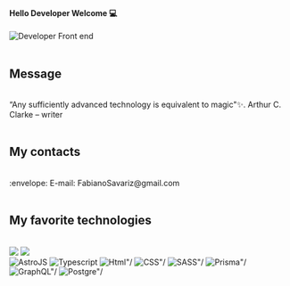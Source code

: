 #### Hello Developer Welcome :computer:
![Developer Front end](https://github.com/user-attachments/assets/f63e4d8e-5b63-475c-be15-9111b3c11d6a)
<br/><br/>

<h2> Message </h2>
<br/>
“Any sufficiently advanced technology is equivalent to magic"✨.   Arthur C. Clarke – writer
<br/><br/>

<h2> My contacts </h2>
<br/>
  :envelope: E-mail: FabianoSavariz@gmail.com<br/>
<br/>

<h2> My favorite technologies </h2>
<br/>
<div style="display: inline_block">
  <img src="https://img.shields.io/badge/%27Web%20aplication%27%20-black?style=for-the-badge"/>
  <img src="https://img.shields.io/badge/%27Web%20components%27%20-black?style=for-the-badge"/>
  <br/>
  <img src="https://img.shields.io/badge/Astro-black?style=for-the-badge&logo=astro" alt="AstroJS"/>
  <img src="https://img.shields.io/badge/Typescript-black?style=for-the-badge&logo=typescript" alt="Typescript"/>
  <img src="https://img.shields.io/badge/html-black?style=for-the-badge&logo=HTML5" alt=Html"/>
  <img src="https://img.shields.io/badge/css-black?style=for-the-badge&logo=CSS" alt=CSS"/>
  <img src="https://img.shields.io/badge/sass-black?style=for-the-badge&logo=SASS" alt=SASS"/>
  <img src="https://img.shields.io/badge/Prisma-black?style=for-the-badge&logo=prisma" alt=Prisma"/>
  <img src="https://img.shields.io/badge/Graphql-black?style=for-the-badge&logo=GraphQl" alt=GraphQL"/>
  <img src="https://img.shields.io/badge/Postgre-black?style=for-the-badge&logo=PostgreSQL" alt=Postgre"/>
<br/>
</div>
